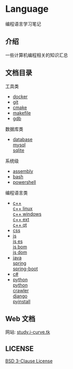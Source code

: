 # Language

编程语言学习笔记

## 介绍

一些计算机编程相关的知识汇总

## 文档目录

工具类

- [docker](DOCKER/README.md)
- [git](GIT/README.md)
- [cmake](CMAKE/README.md)
- [makefile](MAKE/README.md)
- [gdb](GDB/README.md)

数据库类

- [database](DATABASE)  
  [mysql](DATABASE/MYSQL/README.md)  
  [sqlite](DATABASE/SQLITE/README.md)

系统级

- [assembly](ASSEMBLY/README.md)
- [bash](BASH/README.md)
- [powershell]()

编程语言类

- [c++](C++/readme.md)  
  [c++ linux](C++/linux.md)  
  [c++ windows](C++/windows.md)  
  [c++ ext](C++/extension.md)  
  [c++ qt](C++/qt.md)
- [css](CSS/README.md)
- [js](JS)  
  [js es](JS/README.md)  
  [js bom](JS/BOM.md)  
  [js dom](JS/DOM.md)
- [java](JAVA/README.md)  
  [spring](JAVA/spring.md)  
  [spring-boot](JAVA/spring-boot.md)
- [c#](C#/README.md)
- [python](Python)  
  [python](PYTHON/README.md)  
  [crawler](PYTHON/爬虫.md)  
  [django](PYTHON/django.md)  
  [pyinstall](PYTHON/pyinstall.md)

## Web 文档

网站: [study.i-curve.tk](https://study.i-curve.tk)

## LICENSE

[BSD 3-Clause License](LICENSE)
